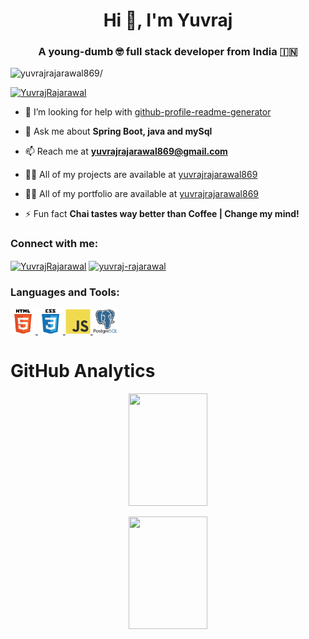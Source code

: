 <h1 align="center">Hi 👋, I'm Yuvraj</h1>

<h3 align="center">A young-dumb 🤓 full stack developer from India 🇮🇳</h3>
<p align="left"> <img src=https://komarev.com/ghpvc/?username=yuvrajrajarawal869 alt=yuvrajrajarawal869/> </p>

<p align="left"> <a href="https://twitter.com/YuvrajRajarawal" target="blank"><img src="https://img.shields.io/twitter/follow/YuvrajRajarawal?logo=twitter&style=for-the-badge" alt="YuvrajRajarawal" /></a> </p>


- 🤔 I’m looking for help with [github-profile-readme-generator](https://github.com/yuvrajrajarawal869/github-profile-readme-generator)

- 💬 Ask me about **Spring Boot, java and mySql**

- 📫 Reach me at **yuvrajrajarawal869@gmail.com**

- 👨‍💻 All of my projects are available at [yuvrajrajarawal869](https://yuvrajrajarawal869.github.io)

- 👨‍💻 All of my portfolio are available at [yuvrajrajarawal869](https://https://yuvrajrajarawal.netlify.app/)

- ⚡ Fun fact **Chai tastes way better than Coffee | Change my mind!**


<h3 align="left">Connect with me:</h3>
<p align="left">

<a href="https://twitter.com/YuvrajRajarawal" target="blank"><img align="center" src="https://cdn.jsdelivr.net/npm/simple-icons@3.0.1/icons/twitter.svg" alt="YuvrajRajarawal" height="30" width="40" /></a>
<a href="https://linkedin.com/in/yuvraj-rajarawal" target="blank"><img align="center" src="https://cdn.jsdelivr.net/npm/simple-icons@3.0.1/icons/linkedin.svg" alt="yuvraj-rajarawal" height="30" width="40" /></a>
</p>


<!-- BLOG-POST-LIST:START -->

<!-- BLOG-POST-LIST:END -->

<h3 align="left">Languages and Tools:</h3>
<p align="left">
    <a href="https://www.w3.org/html/" target="_blank"> <img src="https://raw.githubusercontent.com/devicons/devicon/master/icons/html5/html5-original-wordmark.svg" alt="html5" width="40" height="40"/> </a>
    <a href="https://www.w3schools.com/css/" target="_blank"> <img src="https://raw.githubusercontent.com/devicons/devicon/master/icons/css3/css3-original-wordmark.svg" alt="css3" width="40" height="40"/> </a>
    <a href="https://developer.mozilla.org/en-US/docs/Web/JavaScript" target="_blank"> <img src="https://raw.githubusercontent.com/devicons/devicon/master/icons/javascript/javascript-original.svg" alt="javascript" width="40" height="40"/> </a> 
    <a href="https://www.postgresql.org" target="_blank"> <img src="https://raw.githubusercontent.com/devicons/devicon/master/icons/postgresql/postgresql-original-wordmark.svg" alt="postgresql" width="40" height="40"/> </a>
  </p>

 <h1 >GitHub Analytics</h1>

<p align="center"> <img width="50%px" height="180em" src="https://github-readme-stats.vercel.app/api?username=yuvrajrajarawal869&theme=buefy&show_icons=true" /> </p>

<p align="center">
    <img width="50%px" height="180em" src="https://github-readme-stats.vercel.app/api/top-langs/?username=yuvrajrajarawal869&theme=buefy&layout=compact" />
 </p>     
         
        
            
      

